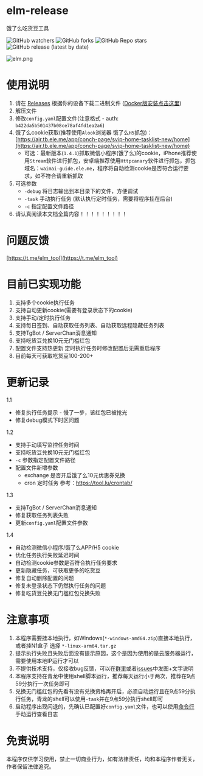 # elm-release
 饿了么吃货豆工具
 
 ![GitHub watchers](https://img.shields.io/github/watchers/zelang/elm-release)
 ![GitHub forks](https://img.shields.io/github/forks/zelang/elm-release)
 ![GitHub Repo stars](https://img.shields.io/github/stars/zelang/elm-release)
 ![GitHub release (latest by date)](https://img.shields.io/github/downloads/zelang/elm-release/latest/total)

![elm.png](https://raw.githubusercontent.com/zelang/elm-release/main/elm.png)

# 使用说明

1. 请在 [Releases](https://github.com/zelang/elm-release/releases) 根据你的设备下载二进制文件 ([Docker版安装点击这里](https://github.com/zelang/elm-docker))
2. 解压文件
3. 修改`config.yaml`配置文件(注意格式 - auth: `b422da5b501437b08ce78af4fd1ea2a6`)
4. 饿了么cookie获取(推荐使用`Alook`浏览器 饿了么`H5`抓包)：[https://air.tb.ele.me/app/conch-page/svip-home-tasklist-new/home](https://air.tb.ele.me/app/conch-page/svip-home-tasklist-new/home)<br>
   - 可选：最新版本(`1.4.1`)抓取微信小程序(饿了么)的cookie，iPhone推荐使用`Stream`软件进行抓包，安卓端推荐使用`Httpcanary`软件进行抓包，抓包域名：`waimai-guide.ele.me`，程序将自动检测cookie是否符合运行要求，如不符合请重新抓取
5. 可选参数 
   - `-debug` 将日志输出到本目录下的文件，方便调试 
   - `-task` 手动执行任务 (默认执行定时任务，需要将程序挂在后台)
   - `-c` 指定配置文件路径
6. 请认真阅读本文档全篇内容！！！！！！！！！
   
# 问题反馈

[https://t.me/elm_tool](https://t.me/elm_tool)

# 目前已实现功能

1. 支持多个cookie执行任务
2. 支持自动更新cookie(需要有登录状态下的cookie)
3. 支持手动/定时执行任务
4. 支持每日签到、自动获取任务列表、自动获取远程隐藏任务列表
5. 支持TgBot / ServerChan消息通知
6. 支持吃货豆兑换10元无门槛红包
7. 配置文件支持热更新 定时执行任务时修改配置后无需重启程序
8. 目前每天可获取吃货豆100-200+

# 更新记录

1.1 
- 修复执行任务提示 - 慢了一步，该红包已被抢光
- 修复debug模式下时区问题

1.2
- 支持手动填写监控任务时间
- 支持吃货豆兑换10元无门槛红包
- `-c` 参数指定配置文件路径
- 配置文件新增参数
  - exchange 是否开启饿了么10元优惠券兑换
  - cron 定时任务 参考：https://tool.lu/crontab/

1.3
- 支持TgBot / ServerChan消息通知
- 修复获取任务列表失败
- 更新`config.yaml`配置文件参数

1.4
- 自动检测微信小程序/饿了么APP/H5 cookie
- 优化任务执行失败延迟时间
- 自动检测cookie参数是否符合执行任务要求
- 更新隐藏任务，可获取更多的吃货豆
- 修复自动删除配置的问题
- 修复未登录状态下仍然执行任务的问题
- 修复吃货豆兑换无门槛红包兑换失败

# 注意事项

1. 本程序需要挂本地执行，如Windows(`*-windows-amd64.zip`)直接本地执行，或者挂N1盒子 选择 `*-linux-arm64.tar.gz`
2. 提示执行失败且失败后面没有提示原因，这个是因为使用的是云服务器运行，需要使用本地IP运行才可以
3. 不提供技术支持，仅接收bug反馈，可以在[群里](https://t.me/elm_tool)或者[issues](https://github.com/zelang/elm-release/issues)中发图+文字说明
4. 本程序支持在青龙中使用shell脚本运行，推荐每天运行小于两次，推荐在9点59分执行一次任务即可
5. 兑换无门槛红包的先看有没有兑换资格再开启，必须自动运行且在9点59分执行任务，青龙的shell可以使用`-task`并在9点59分执行shell即可
5. 启动程序出现闪退的，先确认已配置好`config.yaml`文件，也可以使用[命令行](https://btfy.vercel.app/?q=5ZG95Luk6KGM)手动运行查看日志

# 免责说明

本程序仅供学习使用，禁止一切商业行为，如有法律责任，均和本程序作者无关，作者保留法律追究。
